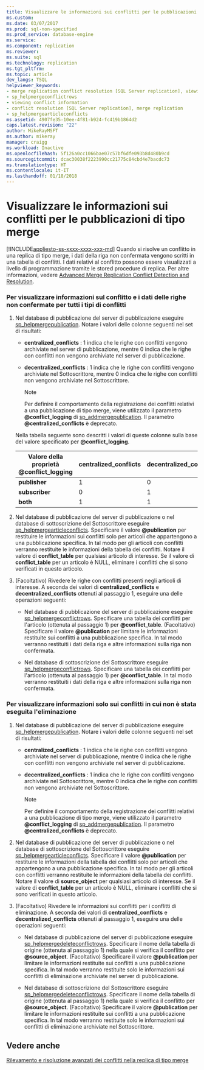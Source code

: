 ```yaml
---
title: Visualizzare le informazioni sui conflitti per le pubblicazioni di tipo merge | Microsoft Docs
ms.custom: 
ms.date: 03/07/2017
ms.prod: sql-non-specified
ms.prod_service: database-engine
ms.service: 
ms.component: replication
ms.reviewer: 
ms.suite: sql
ms.technology: replication
ms.tgt_pltfrm: 
ms.topic: article
dev_langs: TSQL
helpviewer_keywords:
- merge replication conflict resolution [SQL Server replication], viewing conflicts
- sp_helpmergeconflictrows
- viewing conflict information
- conflict resolution [SQL Server replication], merge replication
- sp_helpmergearticleconflicts
ms.assetid: 4907fe35-10ee-4f81-b924-fc419b1864d2
caps.latest.revision: "22"
author: MikeRayMSFT
ms.author: mikeray
manager: craigg
ms.workload: Inactive
ms.openlocfilehash: 5f126a0cc1066bae07c57bf6dfe093b8d480b9cd
ms.sourcegitcommit: dcac30038f2223990cc21775c84cbd4e7bacdc73
ms.translationtype: HT
ms.contentlocale: it-IT
ms.lasthandoff: 01/18/2018
---
```

# <a name="view-conflict-information-for-merge-publications"></a>Visualizzare le informazioni sui conflitti per le pubblicazioni di tipo merge
[!INCLUDE[appliesto-ss-xxxx-xxxx-xxx-md](../../includes/appliesto-ss-xxxx-xxxx-xxx-md.md)] Quando si risolve un conflitto in una replica di tipo merge, i dati della riga non confermata vengono scritti in una tabella di conflitti. I dati relativi al conflitto possono essere visualizzati a livello di programmazione tramite le stored procedure di replica. Per altre informazioni, vedere [Advanced Merge Replication Conflict Detection and Resolution](../../relational-databases/replication/merge/advanced-merge-replication-conflict-detection-and-resolution.md).  
  
### <a name="to-view-conflict-information-and-losing-row-data-for-all-types-of-conflicts"></a>Per visualizzare informazioni sul conflitto e i dati delle righe non confermate per tutti i tipi di conflitti  
  
1.  Nel database di pubblicazione del server di pubblicazione eseguire [sp_helpmergepublication](../../relational-databases/system-stored-procedures/sp-helpmergepublication-transact-sql.md). Notare i valori delle colonne seguenti nel set di risultati:  
  
    -   **centralized_conflicts** : 1 indica che le righe con conflitti vengono archiviate nel server di pubblicazione, mentre 0 indica che le righe con conflitti non vengono archiviate nel server di pubblicazione.  
  
    -   **decentralized_conflicts** : 1 indica che le righe con conflitti vengono archiviate nel Sottoscrittore, mentre 0 indica che le righe con conflitti non vengono archiviate nel Sottoscrittore.  
  
        > [!NOTE]  
        >  Per definire il comportamento della registrazione dei conflitti relativi a una pubblicazione di tipo merge, viene utilizzato il parametro **@conflict_logging** di [sp_addmergepublication](../../relational-databases/system-stored-procedures/sp-addmergepublication-transact-sql.md). Il parametro **@centralized_conflicts** è deprecato.  
  
     Nella tabella seguente sono descritti i valori di queste colonne sulla base del valore specificato per **@conflict_logging**.  
  
    |Valore della proprietà @conflict_logging|centralized_conflicts|decentralized_conflicts|  
    |------------------------------|----------------------------|------------------------------|  
    |**publisher**|1|0|  
    |**subscriber**|0|1|  
    |**both**|1|1|  
  
2.  Nel database di pubblicazione del server di pubblicazione o nel database di sottoscrizione del Sottoscrittore eseguire [sp_helpmergearticleconflicts](../../relational-databases/system-stored-procedures/sp-helpmergearticleconflicts-transact-sql.md). Specificare il valore **@publication** per restituire le informazioni sui conflitti solo per articoli che appartengono a una pubblicazione specifica. In tal modo per gli articoli con conflitti verranno restituite le informazioni della tabella dei conflitti. Notare il valore di **conflict_table** per qualsiasi articolo di interesse. Se il valore di **conflict_table** per un articolo è NULL, eliminare i conflitti che si sono verificati in questo articolo.  
  
3.  (Facoltativo) Rivedere le righe con conflitti presenti negli articoli di interesse. A seconda dei valori di **centralized_conflicts** e **decentralized_conflicts** ottenuti al passaggio 1, eseguire una delle operazioni seguenti:  
  
    -   Nel database di pubblicazione del server di pubblicazione eseguire [sp_helpmergeconflictrows](../../relational-databases/system-stored-procedures/sp-helpmergeconflictrows-transact-sql.md). Specificare una tabella dei conflitti per l'articolo (ottenuta al passaggio 1) per **@conflict_table**. (Facoltativo) Specificare il valore **@publication** per limitare le informazioni restituite sui conflitti a una pubblicazione specifica. In tal modo verranno restituiti i dati della riga e altre informazioni sulla riga non confermata.  
  
    -   Nel database di sottoscrizione del Sottoscrittore eseguire [sp_helpmergeconflictrows](../../relational-databases/system-stored-procedures/sp-helpmergeconflictrows-transact-sql.md). Specificare una tabella dei conflitti per l'articolo (ottenuta al passaggio 1) per **@conflict_table**. In tal modo verranno restituiti i dati della riga e altre informazioni sulla riga non confermata.  
  
### <a name="to-view-information-only-on-conflicts-where-the-delete-failed"></a>Per visualizzare informazioni solo sui conflitti in cui non è stata eseguita l'eliminazione  
  
1.  Nel database di pubblicazione del server di pubblicazione eseguire [sp_helpmergepublication](../../relational-databases/system-stored-procedures/sp-helpmergepublication-transact-sql.md). Notare i valori delle colonne seguenti nel set di risultati:  
  
    -   **centralized_conflicts** : 1 indica che le righe con conflitti vengono archiviate nel server di pubblicazione, mentre 0 indica che le righe con conflitti non vengono archiviate nel server di pubblicazione.  
  
    -   **decentralized_conflicts** : 1 indica che le righe con conflitti vengono archiviate nel Sottoscrittore, mentre 0 indica che le righe con conflitti non vengono archiviate nel Sottoscrittore.  
  
        > [!NOTE]  
        >  Per definire il comportamento della registrazione dei conflitti relativi a una pubblicazione di tipo merge, viene utilizzato il parametro **@conflict_logging** di [sp_addmergepublication](../../relational-databases/system-stored-procedures/sp-addmergepublication-transact-sql.md). Il parametro **@centralized_conflicts** è deprecato.  
  
2.  Nel database di pubblicazione del server di pubblicazione o nel database di sottoscrizione del Sottoscrittore eseguire [sp_helpmergearticleconflicts](../../relational-databases/system-stored-procedures/sp-helpmergearticleconflicts-transact-sql.md). Specificare il valore **@publication** per restituire le informazioni della tabella dei conflitti solo per articoli che appartengono a una pubblicazione specifica. In tal modo per gli articoli con conflitti verranno restituite le informazioni della tabella dei conflitti. Notare il valore di **source_object** per qualsiasi articolo di interesse. Se il valore di **conflict_table** per un articolo è NULL, eliminare i conflitti che si sono verificati in questo articolo.  
  
3.  (Facoltativo) Rivedere le informazioni sui conflitti per i conflitti di eliminazione. A seconda dei valori di **centralized_conflicts** e **decentralized_conflicts** ottenuti al passaggio 1, eseguire una delle operazioni seguenti:  
  
    -   Nel database di pubblicazione del server di pubblicazione eseguire [sp_helpmergedeleteconflictrows](../../relational-databases/system-stored-procedures/sp-helpmergedeleteconflictrows-transact-sql.md). Specificare il nome della tabella di origine (ottenuta al passaggio 1) nella quale si verifica il conflitto per **@source_object**. (Facoltativo) Specificare il valore **@publication** per limitare le informazioni restituite sui conflitti a una pubblicazione specifica. In tal modo verranno restituite solo le informazioni sui conflitti di eliminazione archiviate nel server di pubblicazione.  
  
    -   Nel database di sottoscrizione del Sottoscrittore eseguire [sp_helpmergedeleteconflictrows](../../relational-databases/system-stored-procedures/sp-helpmergedeleteconflictrows-transact-sql.md). Specificare il nome della tabella di origine (ottenuta al passaggio 1) nella quale si verifica il conflitto per **@source_object**. (Facoltativo) Specificare il valore **@publication** per limitare le informazioni restituite sui conflitti a una pubblicazione specifica. In tal modo verranno restituite solo le informazioni sui conflitti di eliminazione archiviate nel Sottoscrittore.  
  
## <a name="see-also"></a>Vedere anche  
 [Rilevamento e risoluzione avanzati dei conflitti nella replica di tipo merge](../../relational-databases/replication/merge/advanced-merge-replication-conflict-detection-and-resolution.md)  
  
  
